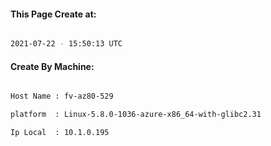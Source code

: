 
   
#### This Page Create at:

```bash

2021-07-22 - 15:50:13 UTC

```

#### Create By Machine:

```bash

Host Name : fv-az80-529

platform  : Linux-5.8.0-1036-azure-x86_64-with-glibc2.31

Ip Local  : 10.1.0.195

```

